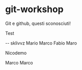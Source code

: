 # git-workshop

Git e github, questi sconosciuti!

Test

-- sklivvz
Mario
Marco
Fabio
Maro

Nicodemo

Marco Marco